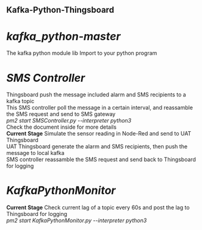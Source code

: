 ## Kafka-Python-Thingsboard

# *kafka_python-master*
The kafka python module lib
Import to your python program

# *SMS Controller*
Thingsboard push the message included alarm and SMS recipients to a kafka topic  
This SMS controller poll the message in a certain interval, and reassamble the SMS request and send to SMS gateway  
*pm2 start SMSController.py --interpreter python3*  
Check the document inside for more details  
**Current Stage**
Simulate the sensor reading in Node-Red and send to UAT Thingsboard  
UAT Thingsboard generate the alarm and SMS recipients, then push the message to local kafka  
SMS controller reassamble the SMS request and send back to Thingsboard for logging  

# *KafkaPythonMonitor*
**Current Stage**
Check current lag of a topic every 60s and post the lag to Thingsboard for logging  
*pm2 start KafkaPythonMonitor.py --interpreter python3*  
